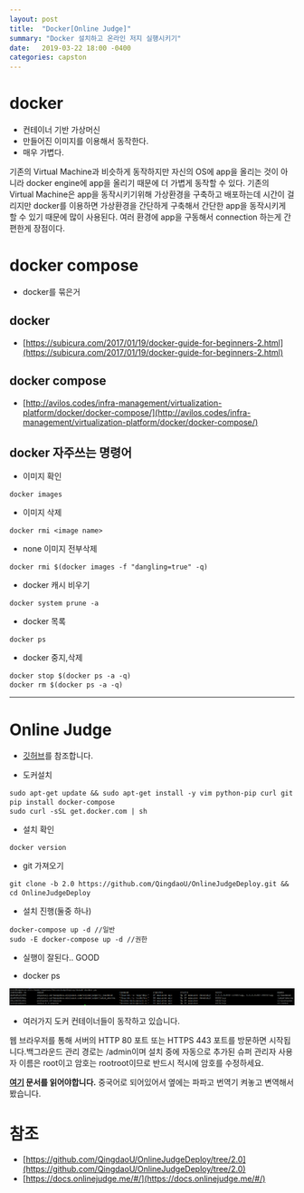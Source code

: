 ```yaml
---
layout: post
title:  "Docker[Online Judge]"
summary: "Docker 설치하고 온라인 저지 실행시키기"
date:   2019-03-22 18:00 -0400
categories: capston
---
```


# docker
- 컨테이너 기반 가상머신
- 만들어진 이미지를 이용해서 동작한다.
- 매우 가볍다.

기존의 Virtual Machine과 비슷하게 동작하지만 자신의 OS에 app을 올리는 것이 아니라 docker engine에 app을 올리기 때문에 더 가볍게 동작할 수 있다. 기존의 Virtual Machine은 app을 동작시키기위해 가상환경을 구축하고 배포하는데 시간이 걸리지만 docker를 이용하면 가상환경을 간단하게 구축해서 간단한 app을 동작시키게 할 수 있기 때문에 많이 사용된다. 여러 환경에 app을 구동해서 connection 하는게 간편한게 장점이다.

# docker compose
- docker를 묶은거

## docker

- [https://subicura.com/2017/01/19/docker-guide-for-beginners-2.html](https://subicura.com/2017/01/19/docker-guide-for-beginners-2.html)

## docker compose

- [http://avilos.codes/infra-management/virtualization-platform/docker/docker-compose/](http://avilos.codes/infra-management/virtualization-platform/docker/docker-compose/)

## docker 자주쓰는 명령어

- 이미지 확인

```
docker images
```

- 이미지 삭제

```
docker rmi <image name>
```

- none 이미지 전부삭제

```
docker rmi $(docker images -f "dangling=true" -q)
```

- docker 캐시 비우기

```
docker system prune -a
```
- docker 목록

```
docker ps
```

- docker 중지,삭제

```
docker stop $(docker ps -a -q)
docker rm $(docker ps -a -q)
```

---

# Online Judge

- [깃허브](https://github.com/QingdaoU/OnlineJudgeDeploy/tree/2.0)를 참조합니다.

- 도커설치

```
sudo apt-get update && sudo apt-get install -y vim python-pip curl git
pip install docker-compose
sudo curl -sSL get.docker.com | sh
```

- 설치 확인

```
docker version
```

- git 가져오기

```
git clone -b 2.0 https://github.com/QingdaoU/OnlineJudgeDeploy.git && cd OnlineJudgeDeploy
```

- 설치 진행(둘중 하나)

```
docker-compose up -d //일반
sudo -E docker-compose up -d //권한
```

- 실행이 잘된다.. GOOD

- docker ps



![ps](./image/ps.PNG)



- 여러가지 도커 컨테이너들이 동작하고 있습니다.

웹 브라우저를 통해 서버의 HTTP 80 포트 또는 HTTPS 443 포트를 방문하면 시작됩니다.백그라운드 관리 경로는 /admin이며 설치 중에 자동으로 추가된 슈퍼 관리자 사용자 이름은 root이고 암호는 rootroot이므로 반드시 적시에 암호를 수정하세요.

**[여기](https://docs.onlinejudge.me/#/onlinejudge/guide/deploy) 문서를 읽어야합니다.** 중국어로 되어있어서 옆에는 파파고 번역기 켜놓고 변역해서 봤습니다.


# 참조
- [https://github.com/QingdaoU/OnlineJudgeDeploy/tree/2.0](https://github.com/QingdaoU/OnlineJudgeDeploy/tree/2.0)
- [https://docs.onlinejudge.me/#/](https://docs.onlinejudge.me/#/)
